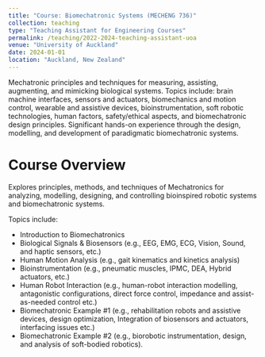 ```yaml
---
title: "Course: Biomechatronic Systems (MECHENG 736)"
collection: teaching
type: "Teaching Assistant for Engineering Courses"
permalink: /teaching/2022-2024-teaching-assistant-uoa
venue: "University of Auckland"
date: 2024-01-01
location: "Auckland, New Zealand"
---
```


Mechatronic principles and techniques for measuring, assisting, augmenting, and mimicking biological systems. Topics include: brain machine interfaces, sensors and actuators, biomechanics and motion control, wearable and assistive devices, bioinstrumentation, soft robotic technologies, human factors, safety/ethical aspects, and biomechatronic design principles. Significant hands-on experience through the design, modelling, and development of paradigmatic biomechatronic systems.

Course Overview
======
Explores principles, methods, and techniques of Mechatronics for analyzing, modelling, designing, and controlling bioinspired robotic systems and biomechatronic systems. 

Topics include: 
- Introduction to Biomechatronics
- Biological Signals & Biosensors (e.g., EEG, EMG, ECG, Vision, Sound, and haptic sensors, etc.)
- Human Motion Analysis (e.g., gait kinematics and kinetics analysis)
- Bioinstrumentation (e.g., pneumatic muscles, IPMC, DEA, Hybrid actuators, etc.)
- Human Robot Interaction (e.g., human-robot interaction modelling, antagonistic configurations, direct force control, impedance and assist-as-needed control etc.)
- Biomechatronic Example #1 (e.g., rehabilitation robots and assistive devices, design optimization, Integration of biosensors and actuators, interfacing issues etc.)
- Biomechatronic Example #2 (e.g., biorobotic instrumentation, design, and analysis of soft-bodied robotics).
